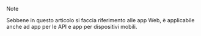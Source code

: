 > [!NOTE]
> Sebbene in questo articolo si faccia riferimento alle app Web, è applicabile anche ad app per le API e app per dispositivi mobili.
> 
> 



<!--HONumber=Nov16_HO2-->



